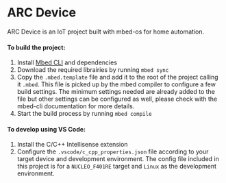 # ARC Device

ARC Device is an IoT project built with mbed-os for home automation.

#### To build the project:

1. Install [Mbed CLI](https://os.mbed.com/docs/mbed-os/v6.0/build-tools/install-and-set-up.html) and dependencies
2. Download the required librairies by running `mbed sync`
3. Copy the `.mbed.template` file and add it to the root of the project calling it `.mbed`. This file is picked up by the mbed compiler to configure a few build settings. The minimum settings needed are already added to the file but other settings can be configured as well, please check with the mbed-cli documentation for more details.
4. Start the build process by running `mbed compile`

#### To develop using VS Code:

1. Install the C/C++ Intellisense extension
2. Configure the `.vscode/c_cpp_properties.json` file according to your target device and development environment. The config file included in this project is for a `NUCLEO_F401RE` target and `Linux` as the development environment.